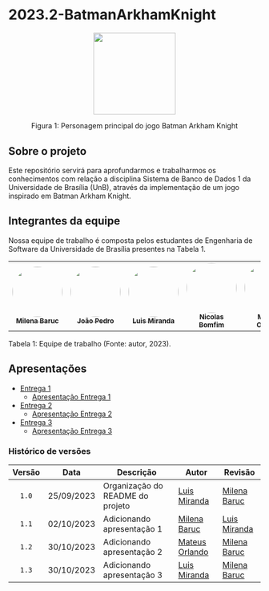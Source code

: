 # 2023.2-BatmanArkhamKnight
<div align="center">
    <img src= "https://www.pngall.com/wp-content/uploads/12/Batman-Arkham-Knight-PNG-Photo.png" style="width:17vw"/>
    <p> Figura 1: Personagem principal do jogo Batman Arkham Knight</p> 
</div>

## Sobre o projeto
Este repositório servirá para aprofundarmos e trabalharmos os conhecimentos com relação a disciplina Sistema de Banco de Dados 1 da Universidade de Brasília (UnB), através da implementação de um jogo inspirado em Batman Arkham Knight.

## Integrantes da equipe

Nossa equipe de trabalho é composta pelos estudantes de Engenharia de Software da Universidade de Brasília presentes na Tabela 1.

<table>
  <tr>
    <td align="center"><a href="https://github.com/MilenaBaruc"><img style="border-radius: 50%;" src="https://github.com/MilenaBaruc.png" width="100px;" alt=""/><br /><sub><b>Milena Baruc</b></sub></a><br />
    <td align="center"><a href="https://github.com/JoosPerro"><img style="border-radius: 50%;" src="https://github.com/JoosPerro.png" width="100px;" alt=""/><br /><sub><b>João Pedro</b></sub></a><br /><a href="Link git" title="Rocketseat"></a></td>
    <td align="center"><a href="https://github.com/LuisMiranda10"><img style="border-radius: 50%;" src="https://github.com/LuisMiranda10.png" width="100px;" alt=""/><br /><sub><b>Luis Miranda</b></sub></a><br /><a href="Link git" title="Rocketseat"></a></td>
    <td align="center"><a href="https://github.com/NickGehjk"><img style="border-radius: 50%;" src="https://avatars.githubusercontent.com/u/108106812?v=4" width="100px;" alt=""/><br /><sub><b>Nicolas Bomfim</b></sub></a><br />
    <td align="center"><a href="https://github.com/MateusPy"><img style="border-radius: 50%;" src="https://avatars.githubusercontent.com/u/98001933?s=400&u=960f90db65022ae3b93ddda74dc0b1d451dedac0&v=4" width="100px;" alt=""/><br /><sub><b>Mateus Orlando</b></sub></a><br />
  </tr>
</table>

<div style="text-align: left">
<p> Tabela 1: Equipe de trabalho (Fonte: autor, 2023).</p>
</div>

## Apresentações
- [Entrega 1](https://github.com/SBD1/2023.2-BatmanArkhamKnight/tree/main/Docs/Entrega-01)
    - [Apresentação Entrega 1](https://youtu.be/HRS933FJc_I)
- [Entrega 2](https://github.com/SBD1/2023.2-BatmanArkhamKnight/tree/main/Docs/Entrega-02)
    - [Apresentação Entrega 2](https://www.youtube.com/watch?v=GA20XzFjjZY)
- [Entrega 3]()
    - [Apresentação Entrega 3]()
### Histórico de versões

| Versão |    Data    | Descrição                                      | Autor                                               | Revisão                                             |
| :----: | :--------: | ---------------------------------------------- | --------------------------------------------------- | --------------------------------------------------- |
| `1.0`  | 25/09/2023 | Organização do README do projeto               | [Luis Miranda](https://github.com/LuisMiranda10)  | [Milena Baruc](https://github.com/MilenaBaruc) |
| `1.1`  | 02/10/2023 | Adicionando apresentação 1 | [Milena Baruc](https://github.com/MilenaBaruc)  | [Luis Miranda](https://github.com/LuisMiranda10) |
| `1.2`  | 30/10/2023 | Adicionando apresentação 2 | [Mateus Orlando](https://github.com/MateusPy)  | [Milena Baruc](https://github.com/MilenaBaruc) |
| `1.3`  | 30/10/2023 | Adicionando apresentação 3 |  [Luis Miranda](https://github.com/LuisMiranda10)  | [Milena Baruc](https://github.com/MilenaBaruc) |
